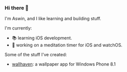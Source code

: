 ### Hi there 👋
I'm Aswin, and I like learning and building stuff.

I'm currently:
- 📚 learning iOS development.
- 🔭 working on a meditation timer for iOS and watchOS.

Some of the stuff I've created:
- [wallhaven](https://github.com/akoliyot/wallhaven): a wallpaper app for Windows Phone 8.1

